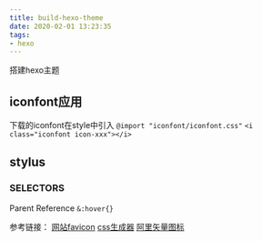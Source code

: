 ```yaml
---
title: build-hexo-theme
date: 2020-02-01 13:23:35
tags: 
- hexo
---
```

搭建hexo主题
<!-- more -->
## iconfont应用
下载的iconfont在style中引入
`@import "iconfont/iconfont.css"`
`<i class="iconfont icon-xxx"></i>`
## stylus
### SELECTORS
Parent Reference `&:hover{}`


参考链接：
[网站favicon](https://favicon.io/)
[css生成器](https://cssgenerator.org/)
[阿里矢量图标](https://www.iconfont.cn/)